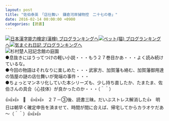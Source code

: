 ```yaml
---
layout: post
title: "佐伯泰英　「店仕舞い　鎌倉河岸捕物控　二十七の巻」"
date: 2016-02-14 00:00:00 +0900
categories: [読書]
---
```


[![](/syuusyuu9701/assets/images/佐伯泰英-「店仕舞い-鎌倉河岸捕物控-二十七の巻」-br_c_3028_1.gif)](http://blog.with2.net/link.php?1659096:3028 "日本漢字能力検定(漢検) ブログランキングへ")[日本漢字能力検定(漢検) ブログランキングへ](http://blog.with2.net/link.php?1659096:3028)[![](/syuusyuu9701/assets/images/佐伯泰英-「店仕舞い-鎌倉河岸捕物控-二十七の巻」-br_c_1348_1.gif)](http://blog.with2.net/link.php?1659096:1348 "ペット(猫) ブログランキングへ")[ペット(猫) ブログランキングへ](http://blog.with2.net/link.php?1659096:1348)[![](/syuusyuu9701/assets/images/佐伯泰英-「店仕舞い-鎌倉河岸捕物控-二十七の巻」-br_c_9257_1.gif)](http://blog.with2.net/link.php?1659096:9257 "気まぐれ日記 ブログランキングへ")[気まぐれ日記 ブログランキングへ](http://blog.with2.net/link.php?1659096:9257)  
![](/syuusyuu9701/assets/images/佐伯泰英-「店仕舞い-鎌倉河岸捕物控-二十七の巻」-bdc162d25d8837c23f5d7382e2c14568.jpg)杉村楚人冠記念館の庭園  
●息抜きにはうってつけの軽い小説・・・もう２７巻目かあ・・・よく読み続けているな。  
●今回の物語はそれなりに楽しめた・・・武家方、加賀藩も絡む、加賀藩御用達の箔屋の謎の店仕舞いが発端の事件・・・  
●ちょっとマンネリ化していた本シリーズも、少し持ち直したか、たまたま、佐伯さんの具合（心技体）が良かったのか・・・（＾＾）  
  
👍👍👍　🐒　👍👍👍　２７－③後、読書三昧。だいぶストレス解消した👍　明日は朝早く確定申告を済ませて、時間が間に合えば、帰宅してからカラオケだあ～（＾＾）👍👍👍  